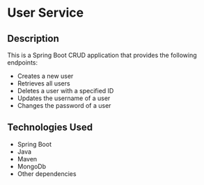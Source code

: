 # User Service

## Description

This is a Spring Boot CRUD application that provides the following endpoints:

- Creates a new user
- Retrieves all users
- Deletes a user with a specified ID
- Updates the username of a user
- Changes the password of a user

## Technologies Used

- Spring Boot
- Java
- Maven
- MongoDb
- Other dependencies



